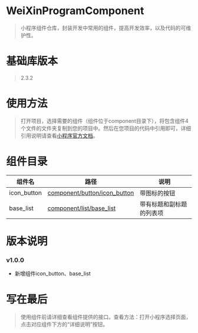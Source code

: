 # WeiXinProgramComponent

>小程序组件仓库，封装开发中常用的组件，提高开发效率，以及代码的可维护性。

# 基础库版本

>2.3.2

# 使用方法
>打开项目，选择需要的组件（组件位于component目录下），将包含组件4个文件的文件夹复制到您的项目中。然后在您项目的代码中引用即可，详细引用说明请查看[小程序官方文档](https://developers.weixin.qq.com/miniprogram/dev/framework/custom-component/)。


# 组件目录

| 组件名      | 路径                              | 说明                  |
| ----------- | --------------------------------- | -------------------- |
| icon_button | [component/button/icon_button](component/button/icon_button) | 带图标的按钮 |
| base_list | [component/list/base_list](component/list/base_list) | 带有标题和副标题的列表项 |

# 版本说明

### v1.0.0
- 新增组件icon_button、base_list

# 写在最后

>使用组件前请详细查看组件提供的接口。查看方法：打开小程序选择页面，点击对应组件下方的“详细说明”按钮。

